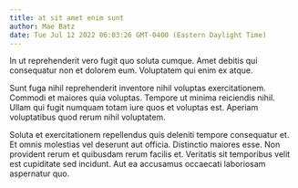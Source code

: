 ```yaml
---
title: at sit amet enim sunt
author: Mae Batz
date: Tue Jul 12 2022 06:03:26 GMT-0400 (Eastern Daylight Time)
---
```

In ut reprehenderit vero fugit quo soluta cumque. Amet debitis qui consequatur non et dolorem eum. Voluptatem qui enim ex atque.

 Sunt fuga nihil reprehenderit inventore nihil voluptas exercitationem. Commodi et maiores quia voluptas. Tempore ut minima reiciendis nihil. Ullam qui fugit numquam totam iure quos et voluptas est. Aperiam voluptatibus quod rerum nihil voluptatem.

 Soluta et exercitationem repellendus quis deleniti tempore consequatur et. Et omnis molestias vel deserunt aut officia. Distinctio maiores esse. Non provident rerum et quibusdam rerum facilis et. Veritatis sit temporibus velit est cupiditate sed incidunt. Aut ea accusamus occaecati laboriosam aspernatur quo.